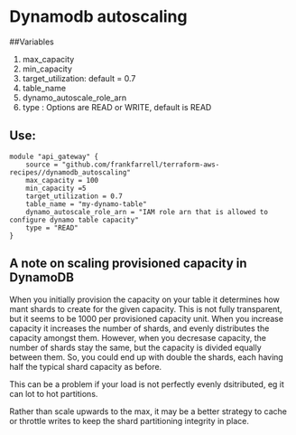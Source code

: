 # Dynamodb autoscaling

##Variables

1. max_capacity
2. min_capacity
3. target_utilization: default = 0.7
4. table_name 
5. dynamo_autoscale_role_arn 
6. type : Options are READ or WRITE, default is READ

## Use: 
```
module "api_gateway" {
    source = "github.com/frankfarrell/terraform-aws-recipes//dynamodb_autoscaling"
    max_capacity = 100
    min_capacity =5
    target_utilization = 0.7
    table_name = "my-dynamo-table"
    dynamo_autoscale_role_arn = "IAM role arn that is allowed to configure dynamo table capacity" 
    type = "READ"
}
```

## A note on scaling provisioned capacity in DynamoDB
When you initially provision the capacity on your table it determines how mant shards to create for the given capacity. 
This is not fully transparent, but it seems to be 1000 per provisioned capacity unit. When you increase capacity it increases the number of shards, and evenly 
distributes the capacity amongst them. However, when you decresase capacity, the number of shards stay the same, but the capacity is divided equally between them. 
So, you could end up with double the shards, each having half the typical shard capacity as before. 

This can be a problem if your load is not perfectly evenly dsitributed, eg it can lot to hot partitions. 

Rather than scale upwards to the max, it may be a better strategy to cache or throttle writes to keep the shard partitioning integrity in place. 
